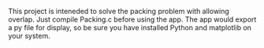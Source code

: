 This project is inteneded to solve the packing problem with allowing overlap.
Just compile Packing.c before using the app.
The app would export a py file for display, so be sure you have installed Python and matplotlib on your system. 
